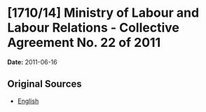 # [1710/14] Ministry of Labour and Labour Relations - Collective Agreement No. 22 of 2011

**Date:** 2011-06-16

## Original Sources

- [English](https://documents.gov.lk/view/extra-gazettes/2011/6/1710-14_E.pdf)
